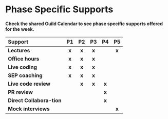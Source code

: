 # Phase Specific Supports

**Check the shared Guild Calendar to see phase specific supports offered for the week.**



| **Support** | **P1** | **P2** | **P3** | **P4** | **P5** |
| :--- | :---: | :---: | :---: | :---: | :---: |
| **Lectures** | **x** | **x** | **x** |  | **x** |
| **Office hours** | **x** | **x** | **x** |  |  |
| **Live coding** | **x** | **x** | **x** |  |  |
| **SEP coaching** | **x** | **x** | **x** |  |  |
| **Live code review** |  | **x** | **x** | **x** |  |
| **PR review** |  |  |  | **x** |  |
| **Direct Collabora-tion** |  |  |  | **x** |  |
| **Mock interviews** |  |  |  |  | **x** |



